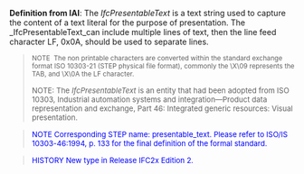 ﻿**Definition
from IAI**: The _IfcPresentableText_ is a text string used to capture the content of a text literal for the purpose of presentation. The _IfcPresentableText_can include multiple lines of text, then the line feed character LF, 0x0A, should be used to separate lines.&nbsp;

> <small>NOTE
&nbsp;The non printable characters are converted within the
standard exchange format ISO 10303-21 (STEP physical file format),
commonly
the
\X\09 represents the TAB, and \X\0A the LF character.</small>
> 
> <font size="-1">NOTE: The
  <i>IfcPresentableText</i>
is an entity that had been adopted from ISO 10303, Industrial
automation systems and integration&mdash;Product data
representation and exchange, Part 46: Integrated generic resources:
Visual presentation.</font>
> 


> <font color="#0000ff" size="-1"> NOTE Corresponding
STEP name: presentable_text. Please refer to ISO/IS 10303-46:1994, p.
133 for the final definition of the formal standard. </font>

> <font color="#0000ff" size="-1">HISTORY New type in
Release IFC2x Edition 2.</font>